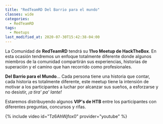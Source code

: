 ```yaml
---
title: "RedTeamRD Del Barrio para el mundo"
classes: wide
categories:
  - RedTeamRD
tags:
  - Meetups
last_modified_at: 2020-07-30T15:42:38-04:00
---
```


La Comunidad de **RedTeamRD** tendrá su **11vo Meetup de HackTheBox**. En esta ocasión tendremos un enfoque totalmente diferente donde algunos miembros de la comunidad compartirán sus experiencias, historias de superación y el camino que han recorrido como profesionales.

**Del Barrio para el Mundo**... Cada persona tiene una historia que contar, cada historia es totalmente diferente, este meetup tiene la intensión de motivar a los participantes a luchar por alcanzar sus sueños, a esforzarse y no desistir, *¡a tira' pa' lante!*

Estaremos distribuyendo algunos **VIP's de HTB** entre los participantes con diferentes preguntas, concursos y rifas.

{% include video id="Tz6AhWjfox0" provider="youtube" %}